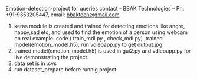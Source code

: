 Emotion-detection-project 
for queries contact - BBAK Technologies – Ph: +91-9353205447, email: bbaktech@gmail.com
1) keras module is created and trained for detecting emotions like angre, happy,sad etc, and used to find the emotion of a person using webcam on real example. code ( train_mdl.py , check_mdl.py) ,trained model(emotion_model.h5), run  vdieoapp.py  to get output.jpg 
2) trained model(emotion_model.h5) is used in gui2.py and vdieoapp.py for live demonstrating the project.
3) data set is in .cvs
4) run dataset_prepare before runnig project
